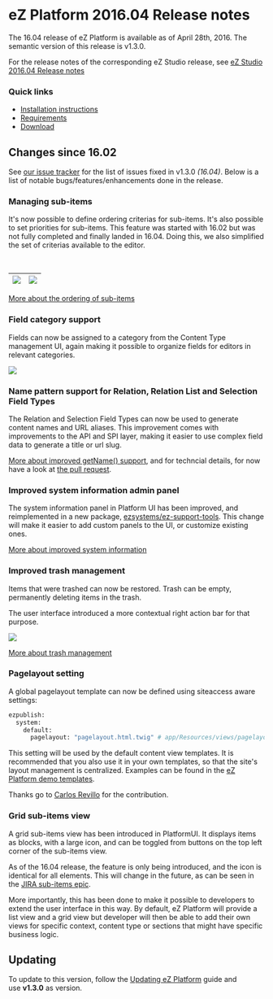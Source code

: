 # eZ Platform 2016.04 Release notes


The 16.04 release of eZ Platform is available as of April 28th, 2016.
The semantic version of this release is v1.3.0.

For the release notes of the corresponding eZ Studio release, see [eZ Studio 2016.04 Release notes](ez_studio_2016.04_release_notes.md)

### Quick links

-   [Installation instructions](../getting_started/install_ez_platform.md)
-   [Requirements](updating_ez_platform.md)
-   [Download](http://share.ez.no/downloads/downloads/ez-platform-1.3.0)

## Changes since 16.02

See [our issue tracker](https://jira.ez.no/issues/?jql=project%20%3D%20EZP%20and%20fixVersion%20%3D%20%221.3.0%22%20and%20resolution%20!%3D%20%22unresolved%22%20order%20by%20type%20ASC%2C%20priority%20DESC) for the list of issues fixed in v1.3.0 *(16.04)*. Below is a list of notable bugs/features/enhancements done in the release.

### Managing sub-items

It's now possible to define ordering criterias for sub-items. It's also possible to set priorities for sub-items. This feature was started with 16.02 but was not fully completed and finally landed in 16.04. Doing this, we also simplified the set of criterias available to the editor.

 

| ![](img/sub-items_ordering.png) | ![](img/setting_priorities.png) |
|----------------------------------------|----------------------------------------|

[More about the ordering of sub-items](https://jira.ez.no/browse/EZP-25351)

### Field category support

Fields can now be assigned to a category from the Content Type management UI, again making it possible to organize fields for editors in relevant categories.

![](img/field_categories.png)

### Name pattern support for Relation, Relation List and Selection Field Types

The Relation and Selection Field Types can now be used to generate content names and URL aliases. This improvement comes with improvements to the API and SPI layer, making it easier to use complex field data to generate a title or url slug.

[More about improved getName() support](http://jira.ez.no/browse/EZP-25303), and for techncial details, for now have a look at [the pull request](https://github.com/ezsystems/ezpublish-kernel/pull/1605).

### Improved system information admin panel

The system information panel in Platform UI has been improved, and reimplemented in a new package, [ezsystems/ez-support-tools](http://github.com/ezsystems/ez-support-tools). This change will make it easier to add custom panels to the UI, or customize existing ones.

[More about improved system information](https://jira.ez.no/browse/EZP-25514)

### Improved trash management

Items that were trashed can now be restored. Trash can be empty, permanently deleting items in the trash.

The user interface introduced a more contextual right action bar for that purpose.

![](img/trash_mgmt.png)

[More about trash management](https://jira.ez.no/browse/EZP-25305)

### Pagelayout setting

A global pagelayout template can now be defined using siteaccess aware settings:

``` bash
ezpublish:
  system:
    default:
      pagelayout: "pagelayout.html.twig" # app/Resources/views/pagelayout.html.twig
```

This setting will be used by the default content view templates. It is recommended that you also use it in your own templates, so that the site's layout management is centralized. Examples can be found in the [eZ Platform demo templates](https://github.com/ezsystems/ezplatform-demo/blob/master/app/Resources/views/full/blog.html.twig#L1).

Thanks go to [Carlos Revillo](https://doc.ez.no/display/~desorden) for the contribution.

### Grid sub-items view

A grid sub-items view has been introduced in PlatformUI. It displays items as blocks, with a large icon, and can be toggled from buttons on the top left corner of the sub-items view.

As of the 16.04 release, the feature is only being introduced, and the icon is identical for all elements. This will change in the future, as can be seen in the [JIRA sub-items epic](https://jira.ez.no/browse/EZP-25350).

More importantly, this has been done to make it possible to developers to extend the user interface in this way. By default, eZ Platform will provide a list view and a grid view but developer will then be able to add their own views for specific context, content type or sections that might have specific business logic.

## Updating

To update to this version, follow the [Updating eZ Platform](updating_ez_platform.md) guide and use **v1.3.0** as version.
